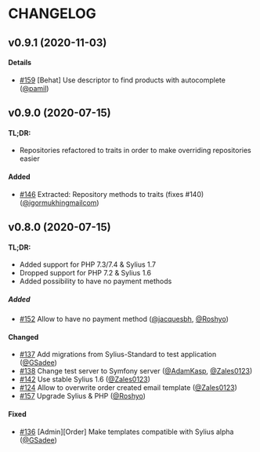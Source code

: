 # CHANGELOG

## v0.9.1 (2020-11-03)

#### Details

- [#159](https://github.com/Sylius/AdminOrderCreationPlugin/issues/159) [Behat] Use descriptor to find products with autocomplete ([@pamil](https://github.com/pamil))

## v0.9.0 (2020-07-15)

#### TL;DR:

- Repositories refactored to traits in order to make overriding repositories easier

#### Added

- [#146](https://github.com/Sylius/AdminOrderCreationPlugin/issues/146) Extracted: Repository methods to traits (fixes #140) ([@igormukhingmailcom](https://github.com/igormukhingmailcom))

## v0.8.0 (2020-07-15)

#### TL;DR:

- Added support for PHP 7.3/7.4 & Sylius 1.7
- Dropped support for PHP 7.2 & Sylius 1.6
- Added possibility to have no payment methods

##### Added

- [#152](https://github.com/Sylius/AdminOrderCreationPlugin/issues/152) Allow to have no payment method ([@jacquesbh](https://github.com/jacquesbh), [@Roshyo](https://github.com/Roshyo))

#### Changed

- [#137](https://github.com/Sylius/AdminOrderCreationPlugin/issues/137) Add migrations from Sylius-Standard to test application ([@GSadee](https://github.com/GSadee))
- [#138](https://github.com/Sylius/AdminOrderCreationPlugin/issues/138) Change test server to Symfony server ([@AdamKasp](https://github.com/AdamKasp), [@Zales0123](https://github.com/Zales0123))
- [#142](https://github.com/Sylius/AdminOrderCreationPlugin/issues/142) Use stable Sylius 1.6 ([@Zales0123](https://github.com/Zales0123))
- [#124](https://github.com/Sylius/AdminOrderCreationPlugin/issues/124) Allow to overwrite order created email template ([@Zales0123](https://github.com/Zales0123))
- [#157](https://github.com/Sylius/AdminOrderCreationPlugin/issues/157) Upgrade Sylius & PHP ([@Roshyo](https://github.com/Roshyo))

#### Fixed

- [#136](https://github.com/Sylius/AdminOrderCreationPlugin/issues/136) [Admin][Order] Make templates compatible with Sylius alpha ([@GSadee](https://github.com/GSadee))
